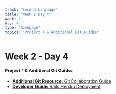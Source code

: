 ```yaml
---
track: "Second Language"
title: "Week 2 Day 4"
week: 2
day: 4
type: "homepage"
topics: "Project 4 & Additional Git Guides"
---
```



# Week 2 - Day 4

#### Project 4 & Additional Git Guides

- [**Additional Git Resource:** Git Collaboration Guide](/second-language/week-2/day-4/lecture-materials/git-collaboration-guide/)
- [**Developer Guide:** Rails Heroku Deployment](/second-language/week-2/day-4/lecture-materials/rails-heroku-deployment)


